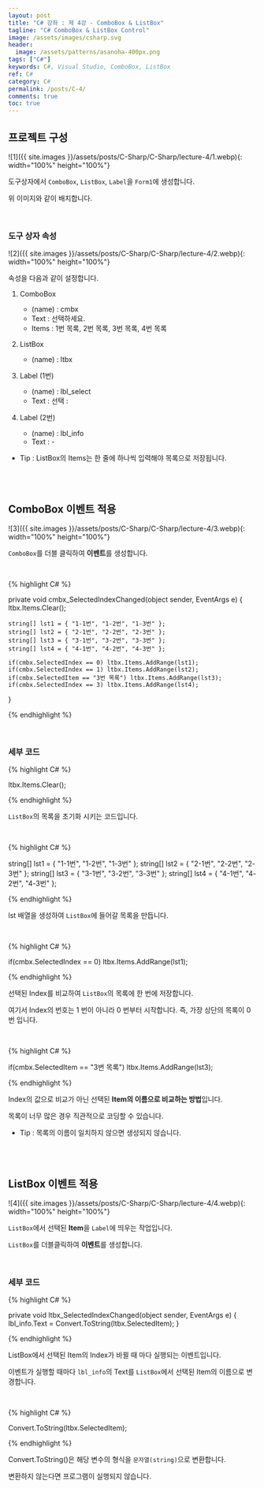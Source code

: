 ```yaml
---
layout: post
title: "C# 강좌 : 제 4강 - ComboBox & ListBox"
tagline: "C# ComboBox & ListBox Control"
image: /assets/images/csharp.svg
header:
  image: /assets/patterns/asanoha-400px.png
tags: ["C#"]
keywords: C#, Visual Studio, ComboBox, ListBox
ref: C#
category: C#
permalink: /posts/C-4/
comments: true
toc: true
---
```


## 프로젝트 구성

![1]({{ site.images }}/assets/posts/C-Sharp/C-Sharp/lecture-4/1.webp){: width="100%" height="100%"}

도구상자에서 `ComboBox`, `ListBox`, `Label`을 `Form1`에 생성합니다.

위 이미지와 같이 배치합니다.

<br>

### 도구 상자 속성

![2]({{ site.images }}/assets/posts/C-Sharp/C-Sharp/lecture-4/2.webp){: width="100%" height="100%"}

속성을 다음과 같이 설정합니다.

1. ComboBox
	* (name) : cmbx
	* Text : 선택하세요.
	* Items : 1번 목록, 2번 목록, 3번 목록, 4번 목록
	
2. ListBox
	* (name) : ltbx
	
3. Label (1번)
	* (name) : lbl_select
	* Text : 선택 :
	
4. Label (2번)
	* (name) : lbl_info
	* Text : -
	
- Tip : ListBox의 Items는 한 줄에 하나씩 입력해야 목록으로 저장됩니다.

<br>
<br>

## ComboBox 이벤트 적용

![3]({{ site.images }}/assets/posts/C-Sharp/C-Sharp/lecture-4/3.webp){: width="100%" height="100%"}

`ComboBox`를 더블 클릭하여 **이벤트**를 생성합니다.

<br>

{% highlight C# %}

private void cmbx_SelectedIndexChanged(object sender, EventArgs e)
{
	ltbx.Items.Clear();
	
	string[] lst1 = { "1-1번", "1-2번", "1-3번" };
	string[] lst2 = { "2-1번", "2-2번", "2-3번" };	
	string[] lst3 = { "3-1번", "3-2번", "3-3번" };
	string[] lst4 = { "4-1번", "4-2번", "4-3번" };

	if(cmbx.SelectedIndex == 0) ltbx.Items.AddRange(lst1);
	if(cmbx.SelectedIndex == 1) ltbx.Items.AddRange(lst2);
	if(cmbx.SelectedItem == "3번 목록") ltbx.Items.AddRange(lst3);
	if(cmbx.SelectedIndex == 3) ltbx.Items.AddRange(lst4);

}

{% endhighlight %}

<br>

### 세부 코드

{% highlight C# %}

ltbx.Items.Clear();

{% endhighlight %}

`ListBox`의 목록을 초기화 시키는 코드입니다.

<br>

{% highlight C# %}

string[] lst1 = { "1-1번", "1-2번", "1-3번" };
string[] lst2 = { "2-1번", "2-2번", "2-3번" };
string[] lst3 = { "3-1번", "3-2번", "3-3번" };
string[] lst4 = { "4-1번", "4-2번", "4-3번" };

{% endhighlight %}

lst 배열을 생성하여 `ListBox`에 들어갈 목록을 만듭니다.

<br>

{% highlight C# %}

if(cmbx.SelectedIndex == 0) ltbx.Items.AddRange(lst1);

{% endhighlight %}

선택된 Index를 비교하여 `ListBox`의 목록에 한 번에 저장합니다.

여기서 Index의 번호는 1 번이 아니라 0 번부터 시작합니다. 즉, 가장 상단의 목록이 0 번 입니다.

<br>

{% highlight C# %}

if(cmbx.SelectedItem == "3번 목록") ltbx.Items.AddRange(lst3);

{% endhighlight %}

Index의 값으로 비교가 아닌 선택된 **Item의 이름으로 비교하는 방법**입니다.

목록이 너무 많은 경우 직관적으로 코딩할 수 있습니다.

- Tip : 목록의 이름이 일치하지 않으면 생성되지 않습니다.

<br>
<br>

## ListBox 이벤트 적용

![4]({{ site.images }}/assets/posts/C-Sharp/C-Sharp/lecture-4/4.webp){: width="100%" height="100%"}

`ListBox`에서 선택된 **Item**을 `Label`에 띄우는 작업입니다.

`ListBox`를 더블클릭하여 **이벤트**를 생성합니다.

<br>

### 세부 코드

{% highlight C# %}

private void ltbx_SelectedIndexChanged(object sender, EventArgs e)
{
	lbl_info.Text = Convert.ToString(ltbx.SelectedItem);
}

{% endhighlight %}

ListBox에서 선택된 Item의 Index가 바뀔 때 마다 실행되는 이벤트입니다.

이벤트가 실행할 때마다 `lbl_info`의 Text를 `ListBox`에서 선택된 Item의 이름으로 변경합니다.

<br>

{% highlight C# %}

Convert.ToString(ltbx.SelectedItem);

{% endhighlight %}

Convert.ToString()은 해당 변수의 형식을 `문자열(string)`으로 변환합니다.

변환하지 않는다면 프로그램이 실행되지 않습니다.
